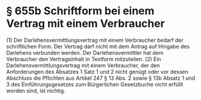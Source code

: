 # § 655b Schriftform bei einem Vertrag mit einem Verbraucher
(1) Der Darlehensvermittlungsvertrag mit einem Verbraucher bedarf der schriftlichen Form. Der Vertrag darf nicht mit dem Antrag auf Hingabe des Darlehens verbunden werden. Der Darlehensvermittler hat dem Verbraucher den Vertragsinhalt in Textform mitzuteilen.
(2) Ein Darlehensvermittlungsvertrag mit einem Verbraucher, der den Anforderungen des Absatzes 1 Satz 1 und 2 nicht genügt oder vor dessen Abschluss die Pflichten aus Artikel 247 § 13 Abs. 2 sowie § 13b Absatz 1 und 3 des Einführungsgesetzes zum Bürgerlichen Gesetzbuche nicht erfüllt worden sind, ist nichtig.